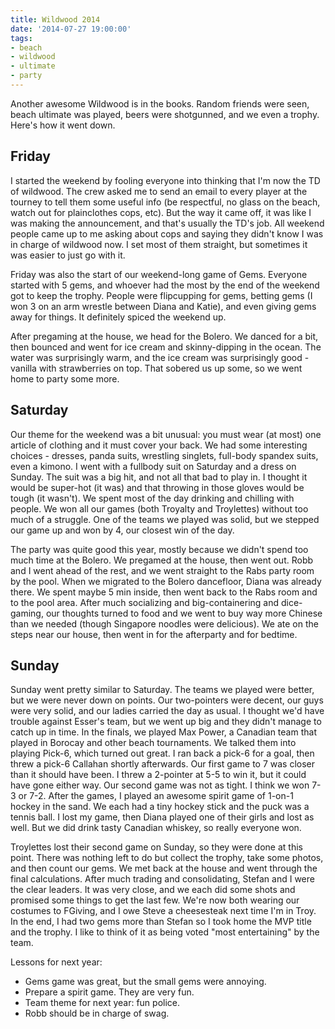 ```yaml
---
title: Wildwood 2014
date: '2014-07-27 19:00:00'
tags:
- beach
- wildwood
- ultimate
- party
---
```


Another awesome Wildwood is in the books. Random friends were seen, beach ultimate was played, beers were shotgunned, and we even a trophy. Here's how it went down.

## Friday

I started the weekend by fooling everyone into thinking that I'm now the TD of wildwood. The crew asked me to send an email to every player at the tourney to tell them some useful info (be respectful, no glass on the beach, watch out for plainclothes cops, etc). But the way it came off, it was like I was making the announcement, and that's usually the TD's job. All weekend people came up to me asking about cops and saying they didn't know I was in charge of wildwood now. I set most of them straight, but sometimes it was easier to just go with it.

Friday was also the start of our weekend-long game of Gems. Everyone started with 5 gems, and whoever had the most by the end of the weekend got to keep the trophy. People were flipcupping for gems, betting gems (I won 3 on an arm wrestle between Diana and Katie), and even giving gems away for things. It definitely spiced the weekend up.

After pregaming at the house, we head for the Bolero. We danced for a bit, then bounced and went for ice cream and skinny-dipping in the ocean. The water was surprisingly warm, and the ice cream was surprisingly good - vanilla with strawberries on top. That sobered us up some, so we went home to party some more.

## Saturday

Our theme for the weekend was a bit unusual: you must wear (at most) one article of clothing and it must cover your back. We had some interesting choices - dresses, panda suits, wrestling singlets, full-body spandex suits, even a kimono. I went with a fullbody suit on Saturday and a dress on Sunday. The suit was a big hit, and not all that bad to play in. I thought it would be super-hot (it was) and that throwing in those gloves would be tough (it wasn't). We spent most of the day drinking and chilling with people. We won all our games (both Troyalty and Troylettes) without too much of a struggle. One of the teams we played was solid, but we stepped our game up and won by 4, our closest win of the day. 

The party was quite good this year, mostly because we didn't spend too much time at the Bolero. We pregamed at the house, then went out. Robb and I went ahead of the rest, and we went straight to the Rabs party room by the pool. When we migrated to the Bolero dancefloor, Diana was already there. We spent maybe 5 min inside, then went back to the Rabs room and to the pool area. After much socializing and big-containering and dice-gaming, our thoughts turned to food and we went to buy way more Chinese than we needed (though Singapore noodles were delicious). We ate on the steps near our house, then went in for the afterparty and for bedtime. 

## Sunday

Sunday went pretty similar to Saturday. The teams we played were better, but we were never down on points. Our two-pointers were decent, our guys were very solid, and our ladies carried the day as usual. I thought we'd have trouble against Esser's team, but we went up big and they didn't manage to catch up in time. In the finals, we played Max Power, a Canadian team that played in Borocay and other beach tournaments. We talked them into playing Pick-6, which turned out great. I ran back a pick-6 for a goal, then threw a pick-6 Callahan shortly afterwards. Our first game to 7 was closer than it should have been. I threw a 2-pointer at 5-5 to win it, but it could have gone either way. Our second game was not as tight. I think we won 7-3 or 7-2. After the games, I played an awesome spirit game of 1-on-1 hockey in the sand. We each had a tiny hockey stick and the puck was a tennis ball. I lost my game, then Diana played one of their girls and lost as well. But we did drink tasty Canadian whiskey, so really everyone won.

Troylettes lost their second game on Sunday, so they were done at this point. There was nothing left to do but collect the trophy, take some photos, and then count our gems. We met back at the house and went through the final calculations. After much trading and consolidating, Stefan and I were the clear leaders. It was very close, and we each did some shots and promised some things to get the last few. We're now both wearing our costumes to FGiving, and I owe Steve a cheesesteak next time I'm in Troy. In the end, I had two gems more than Stefan so I took home the MVP title and the trophy. I like to think of it as being voted "most entertaining" by the team. 

Lessons for next year:

- Gems game was great, but the small gems were annoying.
- Prepare a spirit game. They are very fun.
- Team theme for next year: fun police.
- Robb should be in charge of swag.
